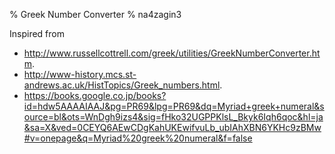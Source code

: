 % Greek Number Converter
% na4zagin3

<script src="elm.min.js"></script>
<div id="elm"></div>
<script>
var app = Elm.Main.init({
  node: document.getElementById('elm')
});
</script>

Inspired from

- <http://www.russellcottrell.com/greek/utilities/GreekNumberConverter.htm>.
- <http://www-history.mcs.st-andrews.ac.uk/HistTopics/Greek_numbers.html>.
- <https://books.google.co.jp/books?id=hdw5AAAAIAAJ&pg=PR69&lpg=PR69&dq=Myriad+greek+numeral&source=bl&ots=WnDgh9izs4&sig=fHko32UGPPKlsL_Bkyk6Iqh6qoc&hl=ja&sa=X&ved=0CEYQ6AEwCDgKahUKEwifvuLb_ubIAhXBN6YKHc9zBMw#v=onepage&q=Myriad%20greek%20numeral&f=false>


